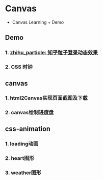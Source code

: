 # Canvas

- Canvas Learning + Demo

## Demo

### 1. [zhihu_particle: 知乎粒子登录动态效果]()

### 2. CSS 时钟

## canvas

### 1. html2Canvas实现页面截图及下载

### 2. canvas绘制进度盘

## css-animation

### 1. loading动画
### 2. heart图形
### 3. weather图形
